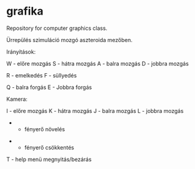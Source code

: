 # grafika
Repository for computer graphics class.

Ürrepülés szimuláció mozgó aszteroida mezőben.


Irányítások:

W - előre mozgás
S - hátra mozgás
A - balra mozgás
D - jobbra mozgás

R - emelkedés
F - süllyedés

Q - balra forgás
E - Jobbra forgás

Kamera: 

I - előre mozgás
K - hátra mozgás
J - balra mozgás
L - jobbra mozgás


+ - fényerő növelés
- - fényerő csökkentés

T - help menü megnyitás/bezárás
